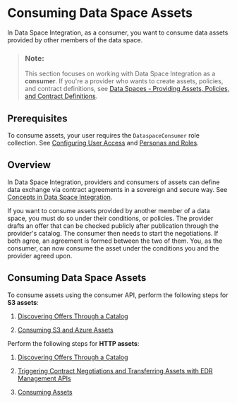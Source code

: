 <!-- loio5c0cdb8bc67c42628e5cba01b422ff6b -->

# Consuming Data Space Assets

In Data Space Integration, as a consumer, you want to consume data assets provided by other members of the data space.



> ### Note:  
> This section focuses on working with Data Space Integration as a **consumer**. If you're a provider who wants to create assets, policies, and contract definitions, see [Data Spaces - Providing Assets, Policies, and Contract Definitions](50-Development/data-spaces-providing-assets-policies-and-contract-definitions-079b342.md).



<a name="loio5c0cdb8bc67c42628e5cba01b422ff6b__section_brz_k51_mzb"/>

## Prerequisites

To consume assets, your user requires the `DataspaceConsumer` role collection. See [Configuring User Access](configuring-user-access-6ae0ff7.md) and [Personas and Roles](60-Security/identity-and-access-management-for-data-space-integration-211c66a.md#loio211c66a2f65e4bf0ad0e93e68cfff984__section_cxz_vsk_pcc).



<a name="loio5c0cdb8bc67c42628e5cba01b422ff6b__section_ang_l3d_2zb"/>

## Overview

In Data Space Integration, providers and consumers of assets can define data exchange via contract agreements in a sovereign and secure way. See [Concepts in Data Space Integration](concepts-in-data-space-integration-fcf96b2.md).

If you want to consume assets provided by another member of a data space, you must do so under their conditions, or policies. The provider drafts an offer that can be checked publicly after publication through the provider's catalog. The consumer then needs to start the negotiations. If both agree, an agreement is formed between the two of them. You, as the consumer, can now consume the asset under the conditions you and the provider agreed upon.



<a name="loio5c0cdb8bc67c42628e5cba01b422ff6b__section_wtw_k3d_2zb"/>

## Consuming Data Space Assets

To consume assets using the consumer API, perform the following steps for **S3 assets**:

1.  [Discovering Offers Through a Catalog](discovering-offers-through-a-catalog-90f3619.md)

2.  [Consuming S3 and Azure Assets](consuming-s3-and-azure-assets-4afdf5c.md)


Perform the following steps for **HTTP assets**:

1.  [Discovering Offers Through a Catalog](discovering-offers-through-a-catalog-90f3619.md)

2.  [Triggering Contract Negotiations and Transferring Assets with EDR Management APIs](triggering-contract-negotiations-and-transferring-assets-with-edr-management-apis-eace95e.md)

3.  [Consuming Assets](consuming-assets-f6b27ac.md)


